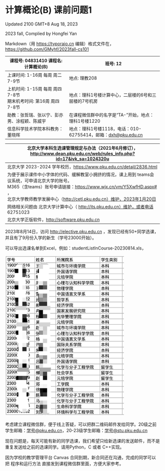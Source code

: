 # 计算概论(B) 课前问题1

Updated 2100 GMT+8 Aug 18, 2023



2023 fall, Complied by Hongfei Yan

Markdown（用 https://typoraio.cn 编辑）格式文件在，https://github.com/GMyhf/2023fall-cs101



| 课程号: 04831410		课程名: 计算概论(B)                  | 班号: 12                                                     |
| ------------------------------------------------------------ | ------------------------------------------------------------ |
| 上课时间: 1-16周 每周 周二 7-9节                             | 地点: 理教208                                                |
| 上机时间: 1-15周 每周 周四 7-8节<br/>期末机考时间: 第16周 周四 7-8节 | 地点：理科1号楼计算中心，二层楼的6号和三层楼的7号机房        |
| 助教：张哲瑞、张以宁、彭亦男、涂程颖、陈威宇                 | 在课程微信群中的名字是“TA-”开始，地点：理科1号楼1220         |
| 信息科学技术学院本科教务：董晓晖                             | 地点：理科1号楼1118，电话：010-62755414，邮箱：dxh@pku.edu.cn |



| 北京大学本科生选课管理规定与办法（2021年6月修订），<br/>http://www.dean.pku.edu.cn/web/rules_info.php?id=17&ivk_sa=1024320u |
| ------------------------------------------------------------ |
| 北京大学 2023-2024 学年校历，https://www.pku.edu.cn/detail/2836.html |
| 为便于展示课件中小字体的代码、缓解教室小拥挤的情况，课上用到 teams会议系统，可申请北京大学的账号。<br/>M365（含teams）账号申请链接：https://www.wjx.cn/vm/Y5XwfHD.aspx# ，<br/>北京大学教师教学发展中心（http://cetl.pku.edu.cn）维护，2023年1月20日 |
| 网络相关问题由 北京大学计算中心（ http://its.pku.edu.cn）维护，或者电话 62751023 |
| 北京大学正版软件，http://software.pku.edu.cn                 |



2023年8月14日，访问 http://elective.pku.edu.cn ，发现已经有50+同学选课，并且有了9月份入学的新生（学号23000开始）。

可以导出选课名单到Excel，例如：studentListInCourse-20230814.xls，

<img src="https://raw.githubusercontent.com/GMyhf/img/main/img/image-20230816141341659.png" alt="image-20230816141341659" style="zoom:67%;" />



考虑建立课程微信群，便于线上答疑，可以把群二维码邮件发给同学。20级之前学生邮箱：学号@pku.edu.cn，20-23级学生邮箱：学号@stu.pku.edu.cn



现在问题是，每天可能有新的同学选课，我们希望只给新选课的发送邮件，而不是重复发送给之前的选课同学。请用Python，C 或者 C++实现。

因为学校的教学管理平台 Canvas 合同到期，新合同还在沟通，完成的同学可以把 程序和运行方法 直接发到课程微信群里面，方便大家参考。

